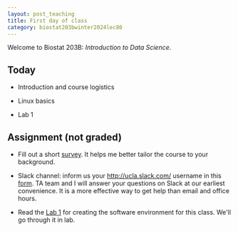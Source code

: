 ```yaml
---
layout: post_teaching
title: First day of class
category: biostat203bwinter2024lec80
---
```


Welcome to Biostat 203B: *Introduction to Data Science*. 

## Today

* Introduction and course logistics  

* Linux basics

* Lab 1

## Assignment (not graded)

* Fill out a short [survey](https://uclahs.az1.qualtrics.com/jfe/form/SV_2aCU7kDMTvJFsqO). It helps me better tailor the course to your background.

* Slack channel: inform us your <http://ucla.slack.com/> username in this [form](https://forms.gle/eC6RNTGoQTFNt1Jd8). TA team and I will answer your questions on Slack at our earliest convenience. It is a more effective way to get help than email and office hours.   

* Read the [Lab 1](https://ucla-biostat-203b.github.io/2024winter/labs/lab01/lab01.html) for creating the software environment for this class. We'll go through it in lab.
